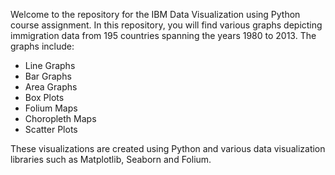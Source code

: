 Welcome to the repository for the IBM Data Visualization using Python course assignment. In this repository, you will find various graphs depicting immigration data from 195 countries spanning the years 1980 to 2013. The graphs include:

- Line Graphs
- Bar Graphs
- Area Graphs
- Box Plots
- Folium Maps
- Choropleth Maps
- Scatter Plots

These visualizations are created using Python and various data visualization libraries such as Matplotlib, Seaborn and Folium.
